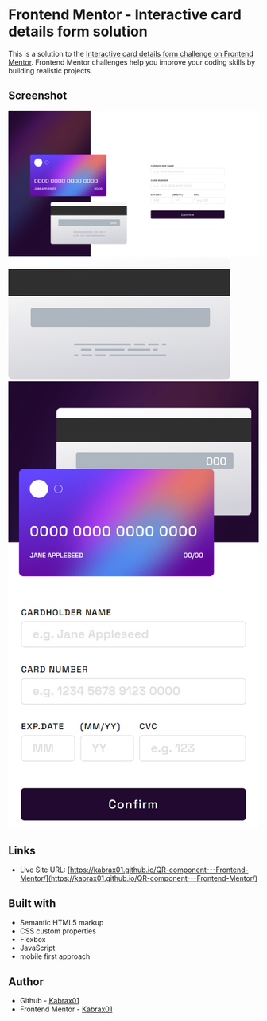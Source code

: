 # Frontend Mentor - Interactive card details form solution

This is a solution to the [Interactive card details form challenge on Frontend Mentor](https://www.frontendmentor.io/challenges/interactive-card-details-form-XpS8cKZDWw). Frontend Mentor challenges help you improve your coding skills by building realistic projects. 


## Screenshot

![](/images/start.png)
![](/images/bg-card-back.png)
![](/images/mobile.png)

## Links


- Live Site URL: [https://kabrax01.github.io/QR-component---Frontend-Mentor/](https://kabrax01.github.io/QR-component---Frontend-Mentor/)


## Built with

- Semantic HTML5 markup
- CSS custom properties
- Flexbox
- JavaScript
- mobile first approach

## Author

- Github - [Kabrax01](https://github.com/Kabrax01)
- Frontend Mentor - [Kabrax01](https://www.frontendmentor.io/profile/Kabrax01)